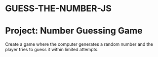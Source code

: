 # GUESS-THE-NUMBER-JS

# Project: Number Guessing Game
Create a game where the computer generates a random number and the player tries to guess it within limited attempts.
